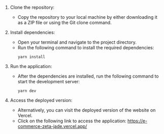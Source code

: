 1. Clone the repository:

   - Copy the repository to your local machine by either downloading it as a ZIP file or using the Git clone command.

2. Install dependencies:

   - Open your terminal and navigate to the project directory.
   - Run the following command to install the required dependencies:
     ```
     yarn install
     ```

3. Run the application:

   - After the dependencies are installed, run the following command to start the development server:
     ```
     yarn dev
     ```

4. Access the deployed version:
   - Alternatively, you can visit the deployed version of the website on Vercel.
   - Click on the following link to access the application:
     https://e-commerce-zeta-jade.vercel.app/
